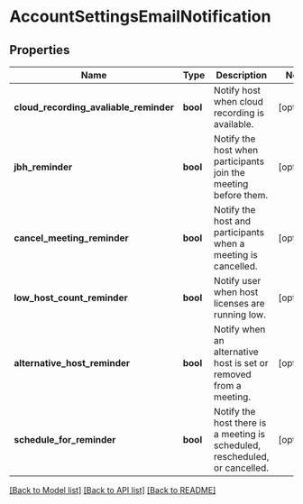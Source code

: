 # AccountSettingsEmailNotification

## Properties
Name | Type | Description | Notes
------------ | ------------- | ------------- | -------------
**cloud_recording_avaliable_reminder** | **bool** | Notify host when cloud recording is available. | [optional] 
**jbh_reminder** | **bool** | Notify the host when participants join the meeting before them. | [optional] 
**cancel_meeting_reminder** | **bool** | Notify the host and participants when a meeting is cancelled. | [optional] 
**low_host_count_reminder** | **bool** | Notify user when host licenses are running low. | [optional] 
**alternative_host_reminder** | **bool** | Notify when an alternative host is set or removed from a meeting. | [optional] 
**schedule_for_reminder** | **bool** | Notify the host there is a meeting is scheduled, rescheduled, or cancelled. | [optional] 

[[Back to Model list]](../README.md#documentation-for-models) [[Back to API list]](../README.md#documentation-for-api-endpoints) [[Back to README]](../README.md)

